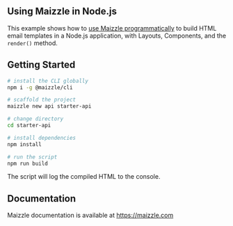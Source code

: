 ## Using Maizzle in Node.js

This example shows how to [use Maizzle programmatically](https://maizzle.com/docs/api) to build HTML email templates in a Node.js application, with Layouts, Components, and the `render()` method.

## Getting Started

```sh
# install the CLI globally
npm i -g @maizzle/cli

# scaffold the project
maizzle new api starter-api

# change directory
cd starter-api

# install dependencies
npm install

# run the script
npm run build
```

The script will log the compiled HTML to the console.

## Documentation

Maizzle documentation is available at https://maizzle.com
